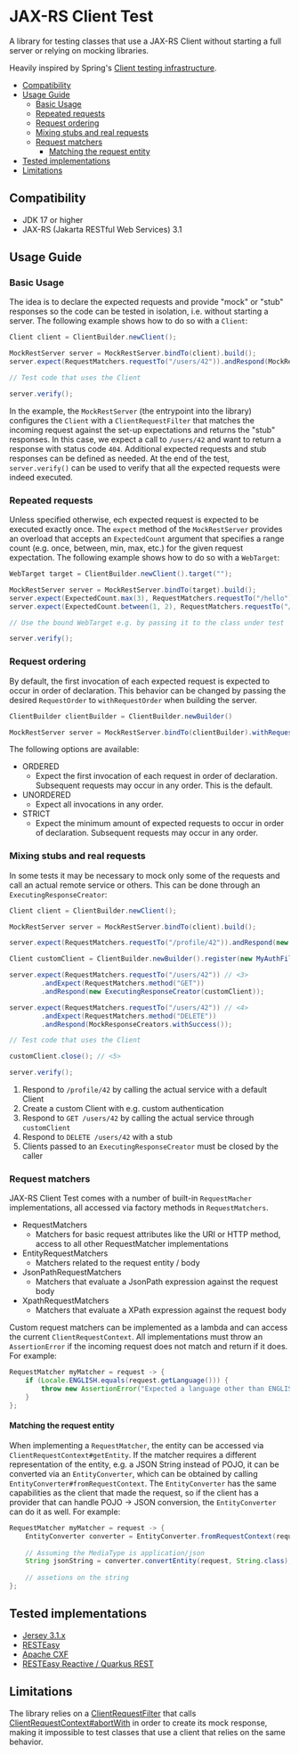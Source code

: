 # JAX-RS Client Test

A library for testing classes that use a JAX-RS Client without starting a full server or relying on mocking libraries.

Heavily inspired by Spring's [Client testing infrastructure](https://docs.spring.io/spring-framework/reference/testing/spring-mvc-test-client.html).

* [Compatibility](#compatibility)
* [Usage Guide](#usage-guide)
    * [Basic Usage](#basic-usage)
    * [Repeated requests](#repeated-requests)
    * [Request ordering](#request-ordering)
    * [Mixing stubs and real requests](#mixing-stubs-and-real-requests)
    * [Request matchers](#request-matchers)
        * [Matching the request entity](#matching-the-request-entity)
* [Tested implementations](#tested-implementations)
* [Limitations](#limitations)

## Compatibility

* JDK 17 or higher
* JAX-RS (Jakarta RESTful Web Services) 3.1

## Usage Guide

### Basic Usage

The idea is to declare the expected requests and provide "mock" or "stub" responses so the code can be tested in isolation,
i.e. without starting a server. The following example shows how to do so with a `Client`:

[@formatter:off]: #
```java
Client client = ClientBuilder.newClient();

MockRestServer server = MockRestServer.bindTo(client).build();
server.expect(RequestMatchers.requestTo("/users/42")).andRespond(MockResponseCreators.withNotFound());

// Test code that uses the Client

server.verify();
```
[@formatter:on]: #

In the example, the `MockRestServer` (the entrypoint into the library) configures the `Client` with a `ClientRequestFilter` that matches the incoming
request against the set-up expectations and returns the "stub" responses. In this case, we expect a call to `/users/42` and want to return
a response with status code `404`. Additional expected requests and stub responses can be defined as needed. At the end of the test, `server.verify()`
can be used to verify that all the expected requests were indeed executed.

### Repeated requests

Unless specified otherwise, ech expected request is expected to be executed exactly once. The `expect` method of the `MockRestServer` provides an
overload that accepts an `ExpectedCount` argument that specifies a range count (e.g. once, between, min, max, etc.) for the given request expectation.
The following example shows how to do so with a `WebTarget`:

[@formatter:off]: #
```java
WebTarget target = ClientBuilder.newClient().target("");

MockRestServer server = MockRestServer.bindTo(target).build();
server.expect(ExpectedCount.max(3), RequestMatchers.requestTo("/hello")).andRespond(MockResponseCreators.withSuccess());
server.expect(ExpectedCount.between(1, 2), RequestMatchers.requestTo("/goodbye")).andRespond(MockResponseCreators.withSuccess());

// Use the bound WebTarget e.g. by passing it to the class under test

server.verify();
```
[@formatter:on]: #

### Request ordering

By default, the first invocation of each expected request is expected to occur in order of declaration.
This behavior can be changed by passing the desired `RequestOrder` to `withRequestOrder` when building the server.

```java
ClientBuilder clientBuilder = ClientBuilder.newBuilder()

MockRestServer server = MockRestServer.bindTo(clientBuilder).withRequestOrder(RequestOrder.UNORDERED).build();
```

The following options are available:

* ORDERED
    * Expect the first invocation of each request in order of declaration. Subsequent requests may occur in any order. This is the default.
* UNORDERED
    * Expect all invocations in any order.
* STRICT
    * Expect the minimum amount of expected requests to occur in order of declaration. Subsequent requests may occur in any order.

### Mixing stubs and real requests

In some tests it may be necessary to mock only some of the requests and call an actual remote service or others.
This can be done through an `ExecutingResponseCreator`:

[@formatter:off]: #
```java
Client client = ClientBuilder.newClient();

MockRestServer server = MockRestServer.bindTo(client).build();

server.expect(RequestMatchers.requestTo("/profile/42")).andRespond(new ExecutingResponseCreator()); // <1>

Client customClient = ClientBuilder.newBuilder().register(new MyAuthFilter()).build(); // <2>

server.expect(RequestMatchers.requestTo("/users/42")) // <3>
        .andExpect(RequestMatchers.method("GET"))
        .andRespond(new ExecutingResponseCreator(customClient));

server.expect(RequestMatchers.requestTo("/users/42")) // <4>
        .andExpect(RequestMatchers.method("DELETE"))
        .andRespond(MockResponseCreators.withSuccess());

// Test code that uses the Client

customClient.close(); // <5>

server.verify();
```
[@formatter:on]: #

1. Respond to `/profile/42` by calling the actual service with a default Client
2. Create a custom Client with e.g. custom authentication
3. Respond to `GET /users/42` by calling the actual service through `customClient`
4. Respond to `DELETE /users/42` with a stub
5. Clients passed to an `ExecutingResponseCreator` must be closed by the caller

### Request matchers

JAX-RS Client Test comes with a number of built-in `RequestMacher` implementations, all accessed via factory methods in `RequestMatchers`.

* RequestMatchers
    * Matchers for basic request attributes like the URI or HTTP method, access to all other RequestMatcher implementations
* EntityRequestMatchers
    * Matchers related to the request entity / body
* JsonPathRequestMatchers
    * Matchers that evaluate a JsonPath expression against the request body
* XpathRequestMatchers
    * Matchers that evaluate a XPath expression against the request body

Custom request matchers can be implemented as a lambda and can access the current `ClientRequestContext`.
All implementations must throw an `AssertionError` if the incoming request does not match and return if it does.
For example:

[@formatter:off]: #
```java
RequestMatcher myMatcher = request -> {
    if (Locale.ENGLISH.equals(request.getLanguage())) {
        throw new AssertionError("Expected a language other than ENGLISH.")
    }
};
```
[@formatter:on]: #

#### Matching the request entity

When implementing a `RequestMatcher`, the entity can be accessed via `ClientRequestContext#getEntity`.
If the matcher requires a different representation of the entity, e.g. a JSON String instead of POJO, it can be converted via an `EntityConverter`,
which can be obtained by calling `EntityConverter#fromRequestContext`. The `EntityConverter` has the same capabilities as the client that made the
request, so if the client has a provider that can handle POJO -> JSON conversion, the `EntityConverter` can do it as well. For example:

[@formatter:off]: #
```java
RequestMatcher myMatcher = request -> {
    EntityConverter converter = EntityConverter.fromRequestContext(request);
    
    // Assuming the MediaType is application/json
    String jsonString = converter.convertEntity(request, String.class);
    
    // assetions on the string
};
```
[@formatter:on]: #

## Tested implementations

* [Jersey 3.1.x](https://github.com/eclipse-ee4j/jersey/tree/3.1)
* [RESTEasy](https://github.com/resteasy/resteasy)
* [Apache CXF](https://github.com/apache/cxf)
* [RESTEasy Reactive / Quarkus REST](https://github.com/quarkusio/quarkus)

## Limitations

The library relies on a
[ClientRequestFilter](https://jakarta.ee/specifications/restful-ws/3.1/apidocs/jakarta.ws.rs/jakarta/ws/rs/client/clientrequestfilter)
that calls
[ClientRequestContext#abortWith](https://jakarta.ee/specifications/restful-ws/3.1/apidocs/jakarta.ws.rs/jakarta/ws/rs/client/clientrequestcontext#abortWith(jakarta.ws.rs.core.Response))
in order to create its mock response, making it impossible to test classes that use a client that relies on the same behavior.
